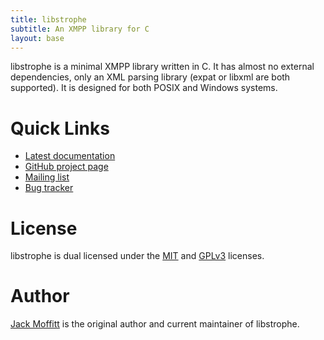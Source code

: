 ```yaml
---
title: libstrophe
subtitle: An XMPP library for C
layout: base
---
```


libstrophe is a minimal XMPP library written in C. It has almost no
external dependencies, only an XML parsing library (expat or libxml
are both supported). It is designed for both POSIX and Windows
systems.

# Quick Links

* [Latest documentation](doc/0.9.2)
* [GitHub project page](https://github.com/strophe/libstrophe)
* [Mailing list](http://groups.google.com/group/libstrophe)
* [Bug tracker](https://github.com/strophe/libstrophe/issues)

# License

libstrophe is dual licensed under the
[MIT](https://github.com/strophe/libstrophe/raw/master/MIT-LICENSE.txt)
and
[GPLv3](https://github.com/strophe/libstrophe/raw/master/GPL-LICENSE.txt)
licenses.

# Author

[Jack Moffitt](http://metajack.im) is the original author and current
maintainer of libstrophe.
